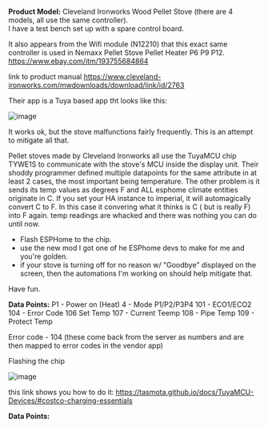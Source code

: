 **Product Model:** Cleveland Ironworks Wood Pellet Stove (there are 4 models, all use the same controller).  
I have a test bench set up with a spare control board.

It also appears from the Wifi module (N12210) that this exact same controller is used in Nemaxx Pellet Stove Pellet Heater P6 P9 P12.  https://www.ebay.com/itm/193755684864

link to product manual https://www.cleveland-ironworks.com/mwdownloads/download/link/id/2763

Their app is a Tuya based app tht looks like this:

![image](https://user-images.githubusercontent.com/52110065/201826389-4d6983e2-d4e9-4c8c-8e9a-fdad121f7824.png)

It works ok, but the stove malfunctions fairly frequently.  This is an attempt to mitigate all that.

Pellet stoves made by Cleveland Ironworks all use the TuyaMCU chip TYWE1S to communicate with the stove's MCU inside the display unit.  Their shoddy programmer defined multiple datapoints for the same attribute in at least 2 cases, the most important being temperature.    The other problem is it sends its temp values as degrees F and ALL esphome climate entities originate in C.  If you set your HA instance to imperial, it will automagically convert C to F.  In this case it convering what it thinks is C ( but is really F) into F again.  temp readings are whacked and there was nothing you can do until now.

- Flash ESPHome to the chip.
- use the new mod I got one of he ESPhome devs to make for me and you're golden.
- if your stove is turning off for no reason w/ "Goodbye" displayed on the screen, then the automations I'm working on should help mitigate that.

Have fun.

**Data Points:**
P1 - Power on (Heat)
4 - Mode P1/P2/P3P4
101 - ECO1/ECO2
104 - Error Code
106 Set Temp
107 - Current Teemp
108 - Pipe Temp
109 - Protect Temp

Error code - 104 (these come back from the server as numbers and are then mapped to error codes in the vendor app)

Flashing the chip

![image](https://user-images.githubusercontent.com/52110065/201826705-5dca2316-681d-4a11-b2fe-dcdd6da0d05e.png)

this link shows you how to do it: https://tasmota.github.io/docs/TuyaMCU-Devices/#costco-charging-essentials


**Data Points:**

